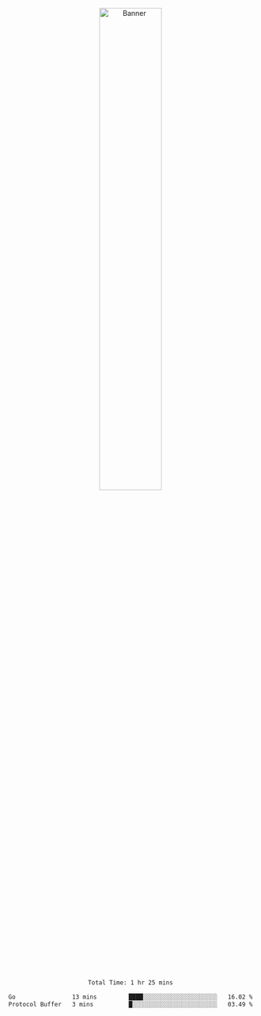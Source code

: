 <p align="center">
    <img src="https://upload.wikimedia.org/wikipedia/en/b/b8/Lain_hacker_small.jpg" alt="Banner" width="50%">
</p>

<div align="center">
<!--START_SECTION:waka-->

```txt
Total Time: 1 hr 25 mins

Go                13 mins         ████░░░░░░░░░░░░░░░░░░░░░   16.02 %
Protocol Buffer   3 mins          █░░░░░░░░░░░░░░░░░░░░░░░░   03.49 %
```

<!--END_SECTION:waka-->
</div>
